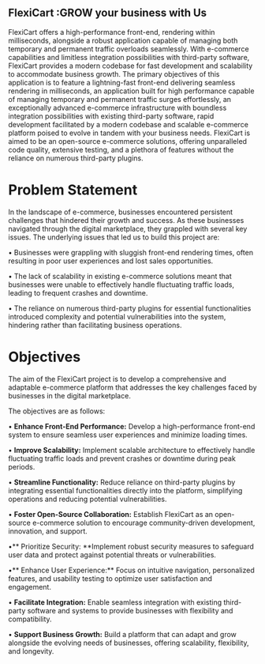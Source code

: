 ## FlexiCart :GROW your business with Us

FlexiCart offers a high-performance front-end, rendering within milliseconds, alongside a robust application capable of managing both temporary and permanent traffic overloads seamlessly. With e-commerce capabilities and limitless integration possibilities with third-party software, FlexiCart provides a modern codebase for fast development and scalability to accommodate business growth. The primary objectives of this application is to feature a lightning-fast front-end delivering seamless rendering in milliseconds, an application built for high performance capable of managing temporary and permanent traffic surges effortlessly, an exceptionally advanced e-commerce infrastructure with boundless integration possibilities with existing third-party software, rapid development facilitated by a modern codebase and scalable e-commerce platform poised to evolve in tandem with your business needs. FlexiCart is aimed to be an open-source e-commerce solutions, offering unparalleled code quality, extensive testing, and a plethora of features without the reliance on numerous third-party plugins.

# Problem Statement

In the landscape of e-commerce, businesses encountered persistent challenges that hindered their growth and success. As these businesses navigated through the digital marketplace, they grappled with several key issues. The underlying issues that led us to build this project are: 

•	Businesses were grappling with sluggish front-end rendering times, often resulting in poor user experiences and lost sales opportunities. 

•	The lack of scalability in existing e-commerce solutions meant that businesses were unable to effectively handle fluctuating traffic loads, leading to frequent crashes and downtime. 

•	The reliance on numerous third-party plugins for essential functionalities introduced complexity and potential vulnerabilities into the system, hindering rather than facilitating business operations.  

# Objectives 

The aim of the FlexiCart project is to develop a comprehensive and adaptable e-commerce platform that addresses the key challenges faced by businesses in the digital marketplace. 

The objectives are as follows: 

•	**Enhance Front-End Performance:** Develop a high-performance front-end system to ensure seamless user experiences and minimize loading times.

•	**Improve Scalability:** Implement scalable architecture to effectively handle fluctuating traffic loads and prevent crashes or downtime during peak periods.

•	**Streamline Functionality:** Reduce reliance on third-party plugins by integrating essential functionalities directly into the platform, simplifying operations and reducing potential vulnerabilities.

•	**Foster Open-Source Collaboration:** Establish FlexiCart as an open-source e-commerce solution to encourage community-driven development, innovation, and support.

•**	Prioritize Security: **Implement robust security measures to safeguard user data and protect against potential threats or vulnerabilities.

•**	Enhance User Experience:** Focus on intuitive navigation, personalized features, and usability testing to optimize user satisfaction and engagement.

•	**Facilitate Integration:** Enable seamless integration with existing third-party software and systems to provide businesses with flexibility and compatibility.

•	**Support Business Growth:** Build a platform that can adapt and grow alongside the evolving needs of businesses, offering scalability, flexibility, and longevity.


